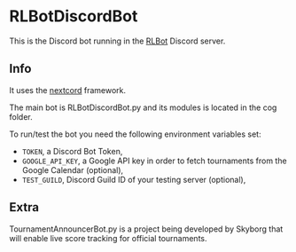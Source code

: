 # RLBotDiscordBot

This is the Discord bot running in the [RLBot](https://rlbot.org/) Discord server.

## Info

It uses the [nextcord](https://github.com/nextcord/nextcord) framework.

The main bot is RLBotDiscordBot.py and its modules is located in the cog folder.

To run/test the bot you need the following environment variables set:
- `TOKEN`, a Discord Bot Token,
- `GOOGLE_API_KEY`, a Google API key in order to fetch tournaments from the Google Calendar (optional), 
- `TEST_GUILD`, Discord Guild ID of your testing server (optional),

## Extra

TournamentAnnouncerBot.py is a project being developed by Skyborg that will enable live score tracking for official tournaments.
